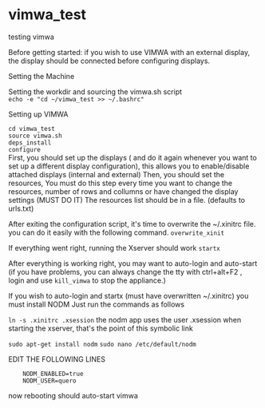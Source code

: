 # vimwa_test
testing vimwa

Before getting started: if you wish to use VIMWA with an external display, the display should be connected before configuring displays.


Setting the Machine

Setting the workdir and sourcing the vimwa.sh script  
```echo -e "cd ~/vimwa_test >> ~/.bashrc"```


Setting up VIMWA

```cd vimwa_test```  
```source vimwa.sh```  
```deps_install```  
```configure```  
First, you should set up the displays ( and do it again whenever you want to set up a different display configuration), this allows you to enable/disable attached displays (internal and external)
Then, you should set the resources, You must do this step every time you want to change the resources, number of rows and collumns or have changed the display settings (MUST DO IT)
The resources list should be in a file. (defaults to urls.txt)

After exiting the configuration script, it's time to overwrite the ~/.xinitrc file. you can do it easily with the following command.
```overwrite_xinit```

If everything went right, running the Xserver should work
```startx```




After everything is working right, you may want to auto-login and auto-start 
(if you have problems, you can always change the tty with ctrl+alt+F2 , login and use ```kill_vimwa``` to stop the appliance.)



If you wish to auto-login and startx (must have overwritten ~/.xinitrc) you must install NODM
Just run the commands as follows


```ln -s .xinitrc .xsession```
the nodm app uses the user .xsession when starting the xserver, that's the point of this symbolic link


```sudo apt-get install nodm```
```sudo nano /etc/default/nodm```

EDIT THE FOLLOWING LINES

        NODM_ENABLED=true
        NODM_USER=quero

now rebooting should auto-start vimwa
